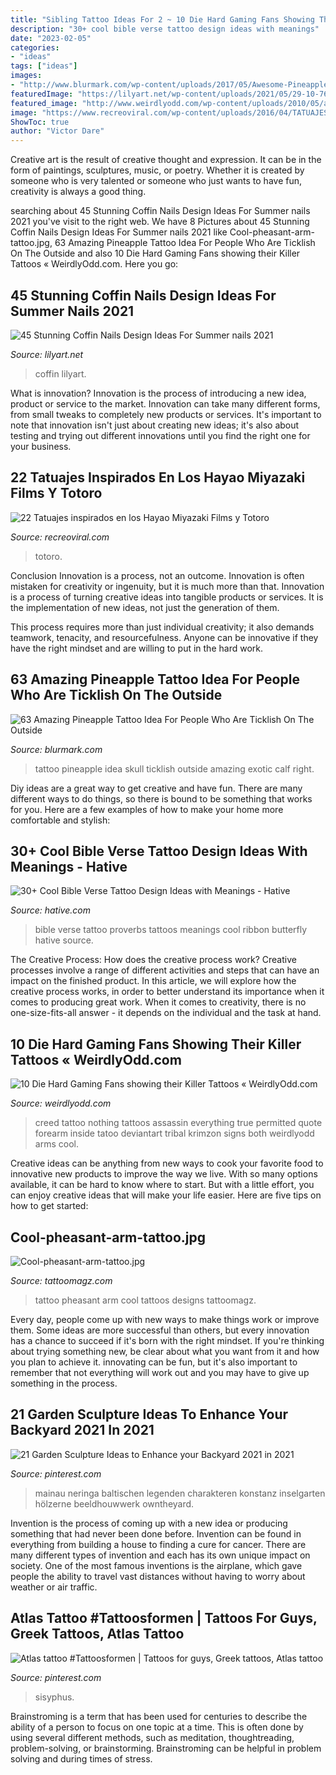 ```yaml
---
title: "Sibling Tattoo Ideas For 2 ~ 10 Die Hard Gaming Fans Showing Their Killer Tattoos « Weirdlyodd.com"
description: "30+ cool bible verse tattoo design ideas with meanings"
date: "2023-02-05"
categories:
- "ideas"
tags: ["ideas"]
images:
- "http://www.blurmark.com/wp-content/uploads/2017/05/Awesome-Pineapple-Tattoo.jpg"
featuredImage: "https://lilyart.net/wp-content/uploads/2021/05/29-10-768x1152.jpg"
featured_image: "http://www.weirdlyodd.com/wp-content/uploads/2010/05/assassins_creed_tattoo.jpg"
image: "https://www.recreoviral.com/wp-content/uploads/2016/04/TATUAJES-TOTORO-9.jpg"
ShowToc: true
author: "Victor Dare"
---
```



Creative art is the result of creative thought and expression. It can be in the form of paintings, sculptures, music, or poetry. Whether it is created by someone who is very talented or someone who just wants to have fun, creativity is always a good thing.

	

		
searching about 45 Stunning Coffin Nails Design Ideas For Summer nails 2021 you've visit to the right web. We have 8 Pictures about 45 Stunning Coffin Nails Design Ideas For Summer nails 2021 like Cool-pheasant-arm-tattoo.jpg, 63 Amazing Pineapple Tattoo Idea For People Who Are Ticklish On The Outside and also 10 Die Hard Gaming Fans showing their Killer Tattoos « WeirdlyOdd.com. Here you go:
		
    
## 45 Stunning Coffin Nails Design Ideas For Summer Nails 2021

<img loading=lazy src="https://lilyart.net/wp-content/uploads/2021/05/29-10-768x1152.jpg" onerror="this.onerror=null;this.src='https://tse1.mm.bing.net/th?id=OIP.9kS_GZVn9s-yo8ylvUlvRQHaLH&amp;pid=15.1';" alt="45 Stunning Coffin Nails Design Ideas For Summer nails 2021">

_Source: lilyart.net_

>coffin lilyart. 

	

What is innovation?
Innovation is the process of introducing a new idea, product or service to the market. Innovation can take many different forms, from small tweaks to completely new products or services. It's important to note that innovation isn't just about creating new ideas; it's also about testing and trying out different innovations until you find the right one for your business.

    
## 22 Tatuajes Inspirados En Los Hayao Miyazaki Films Y Totoro

<img loading=lazy src="https://www.recreoviral.com/wp-content/uploads/2016/04/TATUAJES-TOTORO-9.jpg" onerror="this.onerror=null;this.src='https://tse2.mm.bing.net/th?id=OIP.BD1AR2Lmsewv8c3Pyk6gpAHaKL&amp;pid=15.1';" alt="22 Tatuajes inspirados en los Hayao Miyazaki Films y Totoro">

_Source: recreoviral.com_

>totoro. 

	

Conclusion
Innovation is a process, not an outcome.
Innovation is often mistaken for creativity or ingenuity, but it is much more than that. Innovation is a process of turning creative ideas into tangible products or services. It is the implementation of new ideas, not just the generation of them.

This process requires more than just individual creativity; it also demands teamwork, tenacity, and resourcefulness. Anyone can be innovative if they have the right mindset and are willing to put in the hard work.

    
## 63 Amazing Pineapple Tattoo Idea For People Who Are Ticklish On The Outside

<img loading=lazy src="http://www.blurmark.com/wp-content/uploads/2017/05/Awesome-Pineapple-Tattoo.jpg" onerror="this.onerror=null;this.src='https://tse3.mm.bing.net/th?id=OIP.3-9BAFl9g5D-f-wGUjLt-QHaJ4&amp;pid=15.1';" alt="63 Amazing Pineapple Tattoo Idea For People Who Are Ticklish On The Outside">

_Source: blurmark.com_

>tattoo pineapple idea skull ticklish outside amazing exotic calf right. 

	

Diy ideas are a great way to get creative and have fun. There are many different ways to do things, so there is bound to be something that works for you. Here are a few examples of how to make your home more comfortable and stylish: 

    
## 30+ Cool Bible Verse Tattoo Design Ideas With Meanings - Hative

<img loading=lazy src="https://hative.com/wp-content/uploads/2014/03/bible-verse-tattoos/3-proverbs-31-25-ribbon-butterfly.jpg" onerror="this.onerror=null;this.src='https://tse1.mm.bing.net/th?id=OIP.QeBzK_2EWTBfH109D8p3BgHaJ4&amp;pid=15.1';" alt="30+ Cool Bible Verse Tattoo Design Ideas with Meanings - Hative">

_Source: hative.com_

>bible verse tattoo proverbs tattoos meanings cool ribbon butterfly hative source. 

	

The Creative Process: How does the creative process work?
Creative processes involve a range of different activities and steps that can have an impact on the finished product. In this article, we will explore how the creative process works, in order to better understand its importance when it comes to producing great work.
When it comes to creativity, there is no one-size-fits-all answer - it depends on the individual and the task at hand.

    
## 10 Die Hard Gaming Fans Showing Their Killer Tattoos « WeirdlyOdd.com

<img loading=lazy src="http://www.weirdlyodd.com/wp-content/uploads/2010/05/assassins_creed_tattoo.jpg" onerror="this.onerror=null;this.src='https://tse3.mm.bing.net/th?id=OIP.aOoeKBOoPDkc3XQCvsRklAHaFj&amp;pid=15.1';" alt="10 Die Hard Gaming Fans showing their Killer Tattoos « WeirdlyOdd.com">

_Source: weirdlyodd.com_

>creed tattoo nothing tattoos assassin everything true permitted quote forearm inside tatoo deviantart tribal krimzon signs both weirdlyodd arms cool. 

	

Creative ideas can be anything from new ways to cook your favorite food to innovative new products to improve the way we live. With so many options available, it can be hard to know where to start. But with a little effort, you can enjoy creative ideas that will make your life easier. Here are five tips on how to get started: 

    
## Cool-pheasant-arm-tattoo.jpg

<img loading=lazy src="http://tattoomagz.com/wp-content/uploads/Cool-pheasant-arm-tattoo.jpg" onerror="this.onerror=null;this.src='https://tse4.mm.bing.net/th?id=OIP.2A_ihcSvVKLy1VLILYJjHQHaJ4&amp;pid=15.1';" alt="Cool-pheasant-arm-tattoo.jpg">

_Source: tattoomagz.com_

>tattoo pheasant arm cool tattoos designs tattoomagz. 

	

Every day, people come up with new ways to make things work or improve them. Some ideas are more successful than others, but every innovation has a chance to succeed if it's born with the right mindset. If you're thinking about trying something new, be clear about what you want from it and how you plan to achieve it. innovating can be fun, but it's also important to remember that not everything will work out and you may have to give up something in the process.

    
## 21 Garden Sculpture Ideas To Enhance Your Backyard 2021 In 2021

<img loading=lazy src="https://i.pinimg.com/736x/40/8f/3e/408f3ebe83b5f0956b3825f3cbeb8987.jpg" onerror="this.onerror=null;this.src='https://tse2.mm.bing.net/th?id=OIP.LUJVvBh_MzSuGdvQk_Fv6AHaLT&amp;pid=15.1';" alt="21 Garden Sculpture Ideas to Enhance your Backyard 2021 in 2021">

_Source: pinterest.com_

>mainau neringa baltischen legenden charakteren konstanz inselgarten hölzerne beeldhouwwerk owntheyard. 

	

Invention is the process of coming up with a new idea or producing something that had never been done before. Invention can be found in everything from building a house to finding a cure for cancer. There are many different types of invention and each has its own unique impact on society. One of the most famous inventions is the airplane, which gave people the ability to travel vast distances without having to worry about weather or air traffic.

    
## Atlas Tattoo #Tattoosformen | Tattoos For Guys, Greek Tattoos, Atlas Tattoo

<img loading=lazy src="https://i.pinimg.com/736x/4b/f1/35/4bf135c16bd9ff65bfc8f0540a84ecb5.jpg" onerror="this.onerror=null;this.src='https://tse2.mm.bing.net/th?id=OIP.t5F7k7Vi80MN4p6JOgdJbQHaNL&amp;pid=15.1';" alt="Atlas tattoo #Tattoosformen | Tattoos for guys, Greek tattoos, Atlas tattoo">

_Source: pinterest.com_

>sisyphus. 

	

Brainstroming is a term that has been used for centuries to describe the ability of a person to focus on one topic at a time. This is often done by using several different methods, such as meditation, thoughtreading, problem-solving, or brainstorming. Brainstroming can be helpful in problem solving and during times of stress.

